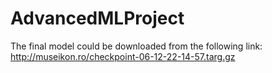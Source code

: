 # AdvancedMLProject
The final model could be downloaded from the following link:
http://museikon.ro/checkpoint-06-12-22-14-57.targ.gz
